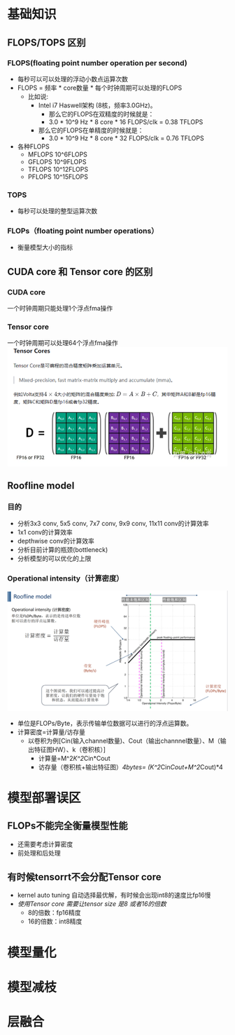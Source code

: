 # 基础知识
## FLOPS/TOPS 区别
### FLOPS(floating point number operation per second)
- 每秒可以可以处理的浮动小数点运算次数
- FLOPS = 频率 * core数量 * 每个时钟周期可以处理的FLOPS
    - 比如说:
        - Intel i7 Haswell架构 (8核，频率3.0GHz)。
            - 那么它的FLOPS在双精度的时候就是：
            - 3.0 * 10^9 Hz * 8 core * 16 FLOPS/clk = 0.38 TFLOPS
        - 那么它的FLOPS在单精度的时候就是：
            - 3.0 * 10^9 Hz * 8 core * 32 FLOPS/clk = 0.76 TFLOPS
- 各种FLOPS
    - MFLOPS  10^6FLOPS
    - GFLOPS  10^9FLOPS
    - TFLOPS  10^12FLOPS
    - PFLOPS  10^15FLOPS
### TOPS
- 每秒可以处理的整型运算次数
### FLOPs（floating point number operations）
- 衡量模型大小的指标

## CUDA core 和 Tensor core 的区别
### CUDA core
一个时钟周期只能处理1个浮点fma操作
### Tensor core
一个时钟周期可以处理64个浮点fma操作
![image](../Data/cuda/Tensorcore.png)

## Roofline model
### 目的
- 分析3x3 conv, 5x5 conv, 7x7 conv, 9x9 conv, 11x11 conv的计算效率
- 1x1 conv的计算效率
- depthwise conv的计算效率
- 分析目前计算的瓶颈(bottleneck)
- 分析模型的可以优化的上限
### Operational intensity（计算密度）
![image](../Data/cuda/roofline计算密度分析图.png)
- 单位是FLOPs/Byte，表示传输单位数据可以进行的浮点运算数。
- 计算密度=计算量/访存量
    - 以卷积为例[Cin(输入channel数量)、Cout（输出channnel数量）、M（输出特征图HW）、k（卷积核）]
        - 计算量=M^2*K^2*Cin*Cout
        - 访存量（卷积核+输出特征图）*4bytes= (K^2*Cin*Cout+M^2*Cout)*4

# 模型部署误区
## FLOPs不能完全衡量模型性能
- 还需要考虑计算密度
- 前处理和后处理
## 有时候tensorrt不会分配Tensor core
- kernel auto tuning 自动选择最优解，有时候会出现int8的速度比fp16慢
- *使用Tensor core 需要让tensor size 是8 或者16的倍数*
    - 8的倍数：fp16精度
    - 16的倍数：int8精度
# 模型量化
# 模型减枝
# 层融合